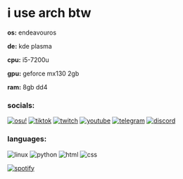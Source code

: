 # i use arch btw
**os:** endeavouros

**de:** kde plasma

**cpu:** i5-7200u

**gpu:** geforce mx130 2gb

**ram:** 8gb dd4

### socials:

[![osu!](https://img.shields.io/badge/osu-090909?style=for-the-badge&logo=osu)](https://osu.ppy.sh/users/28285968)
[![tiktok](https://img.shields.io/badge/tiktok-090909?style=for-the-badge&logo=tiktok)](https://tiktok.com/deridray)
[![twitch](https://img.shields.io/badge/twitch-090909?style=for-the-badge&logo=twitch)](https://twitch.tv/deridray)
[![youtube](https://img.shields.io/badge/youtube-090909?style=for-the-badge&logo=youtube)](https://youtube.com/@deridray)
[![telegram](https://img.shields.io/badge/telegram-090909?style=for-the-badge&logo=telegram)](https://t.me/deridray)
[![discord](https://img.shields.io/badge/discord-090909?style=for-the-badge&logo=discord)](https://discord.gg/jy7MdAPhM3)

### languages:

![linux](https://img.shields.io/badge/linux-090909?style=for-the-badge&logo=linux)
![python](https://img.shields.io/badge/python-090909?style=for-the-badge&logo=python)
![html](https://img.shields.io/badge/html-090909?style=for-the-badge&logo=htmx)
![css](https://img.shields.io/badge/css-090909?style=for-the-badge&logo=css)

[![spotify](https://spotify-github-profile.kittinanx.com/api/view?uid=wt19wrm4f6ify92jvc84sjz0u&cover_image=false&theme=default&show_offline=true&background_color=121212&interchange=true&bar_color=53b14f&bar_color_cover=false)](https://github.com/kittinan/spotify-github-profile)
